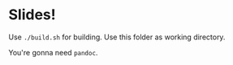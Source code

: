 # Slides!

Use `./build.sh` for building. Use this folder as working directory.

You're gonna need `pandoc`.

